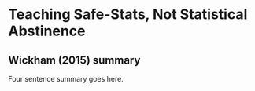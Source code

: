 # Teaching Safe-Stats, Not Statistical Abstinence

## Wickham (2015) summary

Four sentence summary goes here. 

